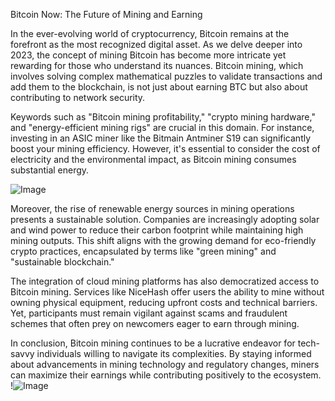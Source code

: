 Bitcoin Now: The Future of Mining and Earning

In the ever-evolving world of cryptocurrency, Bitcoin remains at the forefront as the most recognized digital asset. As we delve deeper into 2023, the concept of mining Bitcoin has become more intricate yet rewarding for those who understand its nuances. Bitcoin mining, which involves solving complex mathematical puzzles to validate transactions and add them to the blockchain, is not just about earning BTC but also about contributing to network security.

Keywords such as "Bitcoin mining profitability," "crypto mining hardware," and "energy-efficient mining rigs" are crucial in this domain. For instance, investing in an ASIC miner like the Bitmain Antminer S19 can significantly boost your mining efficiency. However, it's essential to consider the cost of electricity and the environmental impact, as Bitcoin mining consumes substantial energy.

![Image](https://github.com/user-attachments/assets/057c907c-805e-4310-a052-f5031067f3de)

Moreover, the rise of renewable energy sources in mining operations presents a sustainable solution. Companies are increasingly adopting solar and wind power to reduce their carbon footprint while maintaining high mining outputs. This shift aligns with the growing demand for eco-friendly crypto practices, encapsulated by terms like "green mining" and "sustainable blockchain."

The integration of cloud mining platforms has also democratized access to Bitcoin mining. Services like NiceHash offer users the ability to mine without owning physical equipment, reducing upfront costs and technical barriers. Yet, participants must remain vigilant against scams and fraudulent schemes that often prey on newcomers eager to earn through mining.

In conclusion, Bitcoin mining continues to be a lucrative endeavor for tech-savvy individuals willing to navigate its complexities. By staying informed about advancements in mining technology and regulatory changes, miners can maximize their earnings while contributing positively to the ecosystem. !![Image](https://github.com/user-attachments/assets/057c907c-805e-4310-a052-f5031067f3de)
